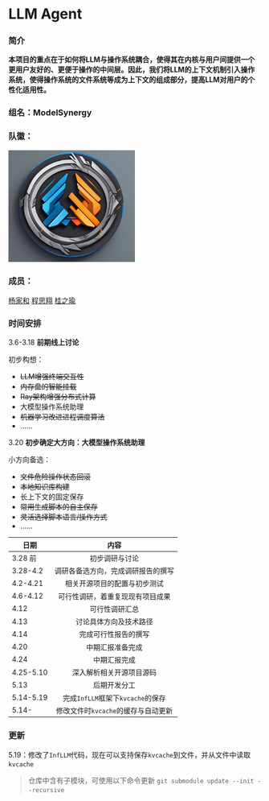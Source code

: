 # LLM Agent

### 简介

**本项目的重点在于如何将LLM与操作系统耦合，使得其在内核与用户间提供一个更用户友好的、更便于操作的中间层。因此，我们将LLM的上下文机制引入操作系统，使得操作系统的文件系统等成为上下文的组成部分，提高LLM对用户的个性化适用性。**

### 组名：ModelSynergy

### 队徽：

<img src="./docs/image/logo.png" width="50%" height="50%" />


### 成员：

[杨家和](https://www.bilibili.com/video/BV1uT4y1P7CX/?spm_id_from=333.337.search-card.all.click&vd_source=8bef3e42b68fd84b80df406ed7e76d29)
[程思翔](https://www.bilibili.com/video/BV1uT4y1P7CX/?spm_id_from=333.337.search-card.all.click&vd_source=8bef3e42b68fd84b80df406ed7e76d29)
[桂之瑜](https://www.bilibili.com/video/BV1uT4y1P7CX/?spm_id_from=333.337.search-card.all.click&vd_source=8bef3e42b68fd84b80df406ed7e76d29)

### 时间安排

3.6-3.18 **前期线上讨论**

初步构想：
- ~~LLM增强终端交互性~~
- ~~内存盘的智能挂载~~
- ~~Ray架构增强分布式计算~~
- 大模型操作系统助理
- ~~机器学习改进进程调度算法~~
- ……

3.20 **初步确定大方向：大模型操作系统助理**

小方向备选：
- ~~文件危险操作状态回滚~~
- ~~本地知识库构建~~
- 长上下文的固定保存
- ~~常用生成脚本的自主保存~~
- ~~灵活选择脚本语言/操作方式~~
- ……

| 日期 | 内容 |
|---|:---:|
|3.28 前|初步调研与讨论|
|3.28-4.2|调研各备选方向，完成调研报告的撰写|
|4.2-4.21|相关开源项目的配置与初步测试|
|4.6-4.12|可行性调研，着重复现现有项目成果|
|4.12|可行性调研汇总|
|4.13|讨论具体方向及技术路径|
|4.14|完成可行性报告的撰写|
|4.20|中期汇报准备完成|
|4.24|中期汇报完成|
|4.25-5.10|深入解析相关开源项目源码|
|5.13|后期开发分工|
|5.14-5.19|完成`InfLLM`框架下`kvcache`的保存|
|5.14-  |修改文件时`kvcache`的缓存与自动更新|

### 更新

5.19：修改了`InfLLM`代码，现在可以支持保存`kvcache`到文件，并从文件中读取`kvcache`

> 仓库中含有子模块，可使用以下命令更新
> `git submodule update --init --recursive`


